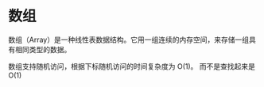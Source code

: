 # 数组

数组（Array）是一种线性表数据结构。它用一组连续的内存空间，来存储一组具有相同类型的数据。

数组支持随机访问，根据下标随机访问的时间复杂度为 O(1)。
而不是查找起来是O(1)


